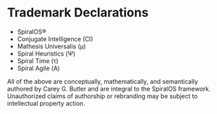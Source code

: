 # Trademark Declarations

- SpiralOS®
- Conjugate Intelligence (CI)
- Mathesis Universalis (µ)
- Spiral Heuristics (Ψ)
- Spiral Time (τ)
- Spiral Agile (Α)

All of the above are conceptually, mathematically, and semantically authored by Carey G. Butler and are integral to the SpiralOS framework.
Unauthorized claims of authorship or rebranding may be subject to intellectual property action.